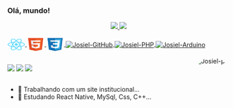 ### Olá, mundo!

<div align="center">
  <a href="https://github.com/jotshh">
  <img height="180em" src="https://github-readme-stats.vercel.app/api?username=jotshh&show_icons=true&theme=dark&include_all_commits=true&count_private=true"/>
  <img height="180em" src="https://github-readme-stats.vercel.app/api/top-langs/?username=jotshh&layout=compact&langs_count=7&theme=dark"/>
</div>

<div style="display: inline_block"><br>
  <img align="center" alt="Josiel-React" height="30" width="40" src="https://raw.githubusercontent.com/devicons/devicon/master/icons/react/react-original.svg">
  <img align="center" alt="Josiel-HTML" height="30" width="40" src="https://raw.githubusercontent.com/devicons/devicon/master/icons/html5/html5-original.svg">
  <img align="center" alt="Josiel-CSS" height="30" width="40" src="https://raw.githubusercontent.com/devicons/devicon/master/icons/css3/css3-original.svg">
  <img align="center" alt="Josiel-GitHub" height="30" width="40" src="https://cdn.jsdelivr.net/gh/devicons/devicon/icons/github/github-original.svg">
  <img align="center" alt="Josiel-PHP" height="30" width="40" src="https://cdn.jsdelivr.net/gh/devicons/devicon/icons/c/c-original.svg" />
  <img align="center" alt="Josiel-Arduino" height="30" width="40" src="https://cdn.jsdelivr.net/gh/devicons/devicon/icons/arduino/arduino-original-wordmark.svg" />
          
          
          
  
  <img align="right" alt="Josiel-pic" height="150" style="border-radius:50px;" 
  src="https://avatars.githubusercontent.com/u/93806917?v=4">
</div>

##
 
<div> 
  <a href="https://www.instagram.com/josielphelipe/" target="_blank"><img src="https://img.shields.io/badge/-Instagram-%23E4405F?style=for-the-badge&logo=instagram&logoColor=white" target="_blank"></a>
 	<a href="https://www.twitch.tv/josielphelipe_" target="_blank"><img src="https://img.shields.io/badge/Twitch-9146FF?style=for-the-badge&logo=twitch&logoColor=white" target="_blank"></a>
 <a href="https://discord.gg/UJWCAKFP46" target="_blank"><img src="https://img.shields.io/badge/Discord-7289DA?style=for-the-badge&logo=discord&logoColor=white" target="_blank"></a> 
  
  ##

- 🔭 Trabalhando com um site institucional...
- 🌱 Estudando React Native, MySql, Css, C++...

